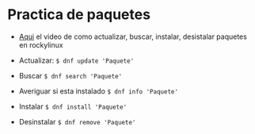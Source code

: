 
# Practica de paquetes

- [Aqui](https://www.youtube.com/watch?v=3_ygx3PLo_o) el video de como actualizar, buscar, instalar, desistalar paquetes en rockylinux

- Actualizar: `$ dnf update 'Paquete'`
- Buscar `$ dnf search 'Paquete'`
- Averiguar si esta instalado `$ dnf info 'Paquete'`
- Instalar `$ dnf install 'Paquete'`
- Desinstalar `$ dnf remove 'Paquete'`
